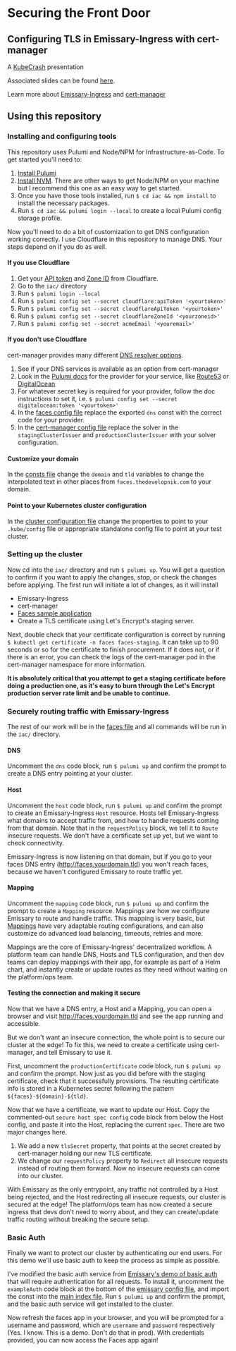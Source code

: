 # Securing the Front Door
## Configuring TLS in Emissary-Ingress with cert-manager

A [KubeCrash](https://www.kubecrash.io/) presentation

Associated slides can be found [here](https://docs.google.com/presentation/d/1FmvrzO09nsS8UR2KmlXa1l9dISTLiRHDbwGxK4RY_KQ/edit?usp=sharing).

Learn more about [Emissary-Ingress](https://www.getambassador.io/products/api-gateway) and [cert-manager](https://www.cert-manager.io)

## Using this repository

### Installing and configuring tools

This repository uses Pulumi and Node/NPM for Infrastructure-as-Code. To get started you'll need to:
1. [Install Pulumi](https://www.pulumi.com/docs/get-started/install/)
2. [Install NVM](https://github.com/nvm-sh/nvm). There are other ways to get Node/NPM on your machine but I recommend this one as an easy way to get started.
3. Once you have those tools installed, run `$ cd iac && npm install` to install the necessary packages.
4. Run `$ cd iac && pulumi login --local` to create a local Pulumi config storage profile.

Now you'll need to do a bit of customization to get DNS configuration working correctly. I use Cloudflare in this repository to manage DNS. Your steps depend on if you do as well.

#### If you use Cloudflare
1. Get your [API token](https://developers.cloudflare.com/fundamentals/api/get-started/create-token/) and [Zone ID](https://developers.cloudflare.com/fundamentals/get-started/basic-tasks/find-account-and-zone-ids/) from Cloudflare.
2. Go to the `iac/` directory
3. Run `$ pulumi login --local`
4. Run `$ pulumi config set --secret cloudflare:apiToken '<yourtoken>'`
5. Run `$ pulumi config set --secret cloudflareApiToken '<yourtoken>'`
6. Run `$ pulumi config set --secret cloudflareZoneId '<yourzoneid>'`
7. Run `$ pulumi config set --secret acmeEmail '<youremail>'`

#### If you don't use Cloudflare
cert-manager provides many different [DNS resolver options](https://cert-manager.io/docs/configuration/acme/dns01/).

1. See if your DNS services is available as an option from cert-manager
2. Look in the [Pulumi docs](https://www.pulumi.com/registry/) for the provider for your service, like [Route53](https://www.pulumi.com/registry/packages/aws/api-docs/route53/) or [DigitalOcean](https://www.pulumi.com/registry/packages/digitalocean/)
3. For whatever secret key is required for your provider, follow the doc instructions to set it, i.e. `$ pulumi config set --secret digitalocean:token '<yourtoken>'`
4. In the [faces config file](./iac/faces/index.ts) replace the exported `dns` const with the correct code for your provider.
5. In the [cert-manager config file](./iac/certmanager/index.ts) replace the solver in the `stagingClusterIssuer` and `productionClusterIssuer` with your solver configuration.

#### Customize your domain
In the [consts file](./iac/consts.ts) change the `domain` and `tld` variables to change the interpolated text in other places from `faces.thedevelopnik.com` to your domain.

#### Point to your Kubernetes cluster configuration
In the [cluster configuration file](./iac/cluster/index.ts) change the properties to point to your `.kube/config` file or appropriate standalone config file to point at your test cluster.

### Setting up the cluster

Now cd into the `iac/` directory and run `$ pulumi up`. You will get a question to confirm if you want to apply the changes, stop, or check the changes before applying.
The first run will initiate a lot of changes, as it will install
* Emissary-Ingress
* cert-manager
* [Faces sample application](https://github.com/BuoyantIO/faces-demo)
* Create a TLS certificate using Let's Encrypt's staging server.

Next, double check that your certificate configuration is correct by running `$ kubectl get certificate -n faces faces-staging`. It can take up to 90 seconds or so
for the certificate to finish procurement. If it does not, or if there is an error, you can check the logs of the cert-manager pod in the cert-manager namespace for more information.

**It is absolutely critical that you attempt to get a staging certificate before doing a production one, as it's easy to burn through
the Let's Encrypt production server rate limit and be unable to continue.**

### Securely routing traffic with Emissary-Ingress

The rest of our work will be in the [faces file](./iac/faces/index.ts) and all commands will be run in the `iac/` directory.

#### DNS
Uncomment the `dns` code block, run `$ pulumi up` and confirm the prompt to create a DNS entry pointing at your cluster.

#### Host
Uncomment the `host` code block, run `$ pulumi up` and confirm the prompt to create an Emissary-Ingress `Host` resource.
Hosts tell Emissary-Ingress what domains to accept traffic from, and how to handle requests coming from that domain.
Note that in the `requestPolicy` block, we tell it to `Route` insecure requests. We don't have a certificate set up yet, but we want to check connectivity.

Emissary-Ingress is now listening on that domain, but if you go to your faces DNS entry (http://faces.yourdomain.tld) you won't reach faces, because
we haven't configured Emissary to route traffic yet.

#### Mapping
Uncomment the `mapping` code block, run `$ pulumi up` and confirm the prompt to create a `Mapping` resource. Mappings are how we configure Emissary to route and handle traffic.
This mapping is very basic, but [Mappings](https://www.getambassador.io/docs/emissary/latest/howtos/route) have very adaptable routing configurations, and can also customize do advanced load balancing, timeouts, retries and more.

Mappings are the core of Emissary-Ingress' decentralized workflow. A platform team can handle DNS, Hosts and TLS configuration, and then dev teams can deploy mappings with their app,
for example as part of a Helm chart, and instantly create or update routes as they need without waiting on the platform/ops team.

#### Testing the connection and making it secure
Now that we have a DNS entry, a Host and a Mapping, you can open a browser and visit http://faces.yourdomain.tld and see the app running and accessible.

But we don't want an insecure connection, the whole point is to secure our cluster at the edge! To fix this, we need to create a certificate using cert-manager, and tell Emissary to use it.

First, uncomment the `productionCertificate` code block, run `$ pulumi up` and confirm the prompt. Now just as you did before with the staging certificate, check that it successfully provisions.
The resulting certificate info is stored in a Kubernetes secret following the pattern `${faces}-${domain}-${tld}`.

Now that we have a certificate, we want to update our Host. Copy the commented-out `secure host spec config` code block from below the Host config, and paste it into the Host,
replacing the current `spec`. There are two major changes here.
1. We add a new `tlsSecret` property, that points at the secret created by cert-manager holding our new TLS certificate.
2. We change our `requestPolicy` property to `Redirect` all insecure requests instead of routing them forward. Now no insecure requests can come into our cluster.

With Emissary as the only entrypoint, any traffic not controlled by a Host being rejected, and the Host redirecting all insecure requests, our cluster is secured at the edge!
The platform/ops team has now created a secure ingress that devs don't need to worry about, and they can create/update traffic routing without breaking the secure setup.

### Basic Auth
Finally we want to protect our cluster by authenticating our end users. For this demo we'll use basic auth to keep the process as simple as possible.

I've modified the basic auth service from [Emissary's demo of basic auth](https://www.getambassador.io/docs/emissary/latest/howtos/basic-auth) that will require authentication
for all requests. To install it, uncomment the `exampleAuth` code block at the bottom of the [emissary config file](./iac/emissary/index.ts), and import
the const into the [main index file](./iac/index.ts). Run `$ pulumi up` and confirm the prompt, and the basic auth service will get installed to the cluster.

Now refresh the faces app in your browser, and you will be prompted for a username and password, which are `username` and `password` respectively
(Yes. I know. This is a demo. Don't do that in prod). With credentials provided, you can now access the Faces app again!
